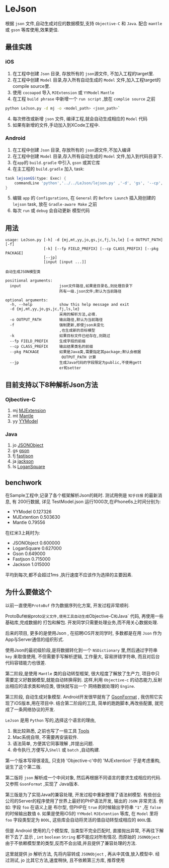 # LeJson
根据 `json` 文件,自动生成对应的数据模型,支持 `Objective-C` 和 `Java`.
配合 `mantle` 或 `gson` 等库使用,效果更佳.

## 最佳实践
### iOS
1. 在工程中创建 `Json` 目录, 存放所有的 `json`源文件, 不加入工程的target里.
2. 在工程中创建 `Model` 目录,存入所有自动生成的  `Model` 文件,加入工程target的compile source里.
3. 使用 `cocoapod` 导入 `MJExtension` 或 `YYModel`  `Mantle`
3. 在工程 `build phrase` 中新增一个 `run script`  ,放在 `complie source` 之前  
```bash
python LeJson.py -d mj -o <model_path> <json_path>`
```
4. 每次修改或新增 `json` 文件, 编译工程,就会自动生成相应的 `Model` 代码
5. 如果有新增的文件,手动加入到XCode工程中.

### Android
1. 在工程中创建 `Json` 目录, 存放所有的 `json`源文件,不加入编译 
2. 在工程中创建 `Model` 目录,存入所有自动生成的  `Model` 文件,加入到代码目录下.
3. 在`app`的 `build.gradle` 中引入 `gson` 或其它库
4. 在主工程的  `build.gradle` 加入 task:
```groovy
task lejsonGS(type: Exec) {
    commandLine 'python','../../LeJson/lejson.py' ,'-d', 'gs', '--cp', 'GS', '-o', 'app/src/main/java/com/github/iwanglian/lejson/model','app/src/main/assets'
}
```
5. 编辑 `app` 的 `Configurations`, 在 `General` 的 `Before Launch` 插入刚创建的 `lejson` task, 放在 `Gradle-aware Make` 之前 
6. 每次 `run` 或 `debug` 会自动更新 模型代码 


## 用法
```
usage: LeJson.py [-h] -d {mj,mt,yy,jo,gs,jc,fj,ls,le} [-o OUTPUT_PATH] [-f]
                 [-k] [--fp FIELD_PREFIX] [--cp CLASS_PREFIX] [--pkg PACKAGE]
                 [--jp]
                 [input [input ...]]

自动生成JSON模型类

positional arguments:
  input                 json文件路径,如果是目录名,则处理目录下
                        所有一级.json文件;默认为当前路径

optional arguments:
  -h, --help            show this help message and exit
  -d {mj,mt,yy,jo,gs,jc,fj,ls,le}
                        采用的解析方法,必填.
  -o OUTPUT_PATH        输出路径,默认为当前路径
  -f                    强制更新,即使json未变化
                        ,也生成新的目标模型
  -k                    如果目标文件已经存在,则跳过
  --fp FIELD_PREFIX     生成字段的前缀
  --cp CLASS_PREFIX     输出结果类名的前缀
  --pkg PACKAGE         如果是Java类,需要指定其package;默认会根据
                         OUTPUT_PATH 计算
  --jp                  生成Java代码的字段限定为public,不使用gett
                        er和setter
```

## 目前支持以下8种解析Json方法
### Ojbective-C
1. mj [MJExtension](https://github.com/CoderMJLee/MJExtension)
2. mt [Mantle](https://github.com/Mantle/Mantle)
3. yy [YYModel](https://github.com/ibireme/YYModel)

### Java
1. jo [JSONObject](http://github.com/iwanglian/LeJson)
1. gs [gson](https://github.com/google/gson)
2. fj [fastjson](https://github.com/alibaba/fastjson)
3. ja [jackson](https://github.com/FasterXML/jackson)
4. ls [LoganSquare](https://github.com/bluelinelabs/LoganSquare)

## benchwork
在Sample工程中,记录了各个框架解析Json的耗时.
测试用例是 `知乎日报` 的最新消息, 有 200行数据, 详见  TestModel.json
运行1000次,在iPhone6s上时间分别为:

+ YYModel             0.127326
+ MJExtention         0.503630
+ Mantle              0.79556

在红米3上耗时为:

* JSONObject                       0.600000
* LoganSquare                      0.627000
* Gson                             0.649000
* Fastjson                         0.715000
* Jackson                          1.015000

平均到每次,都不会超过1ms ,执行速度不应该作为选择的主要因素.


## 为什么要做这个
以前一直使用`ProtoBuf` 作为数据序列化方案, 开发过程非常顺利.

ProtoBuf` 根据 `proto` 定义文件,使用工具自动生成 `Objective-C` 和 `Java` 代码, 再使用一些基础库,完成数据的 打包和解包.
开发同学只需要处理业务,而不用关心数据处理.

后来的项目, 更多的是使用Json , 在招聘iOS开发同学时, 多数都是在用 `Json` 作为App与Server通信的组织形式.

使用Json的最初级阶段,是将数据转化到一个 `NSDictionary` 里,然后通过字符串 `key` 来取值使用,
 不但需要手写解析逻辑, 工作量大, 容易拼错字符串, 而且对后台代码容错能力也很差.

第二阶段,是使用 `Mantle` 类的自动转型框架, 很大程度了解放了生产力, 项目中只需要定义好数据模型,就能自动转换得到.
这样,利用 `Objective-c` 的动态能力,反射出相应的请求类和响应类, 很快就写出一个 网络数据处理的 `Engine`.

第三阶段, 自动生成对象模型. Android开发很早就有了 [GsonFormat](https://github.com/zzz40500/GsonFormat) , 我仿照它实现了iOS版本,用在项目中.
结合第二阶段的工具, 简单的跑跑脚本,再改些配置, 就完成了一条网络协议的开发.

`LeJson` 是用 `Python` 写的,选择这个语言的理由,

1. 我比较熟悉, 之前也写了一些工具  [Tools](https://github.com/iwanglian/tools)
2. Mac系统自带, 不需要再安装软件.
3. 语法简单, 方便其它同事理解 ,并提出问题.
4. 命令执行,方便写入`Shell` 或 `batch` ,自动构建.

第一个版本写得很凌乱, 只支持 'Objective-c'中的 'MJExtention'  于是考虑重构, 诞生了这个第二版.


第二版将 `json` 解析成一个中间对象, 然后再根据不同语言的要求生成相应的代码. 
又参照 `GsonFormat` ,实现了 Java版本.

第三版是为了实现Java的兼容处理, 开发过程中重新整理了语法树模型.
有些创业公司的Server的程序使用了世界上最好的PHP语法开发, 输出的 `JSON` 非常灵活. 例如:
字段  `foo` 在语义上是 布尔型, 但PHP在 `true` 的时候输出字符串 `"1"` ,在 `false` 的时候输出数值 `0`. 
如果是使用iOS的 `YYModel` `MJExtention` 等库, 在 `Model` 里将 `foo` 字段类型定为 `BOOL`, 这些库会自动将灵活的值自动转型成相应的 `BOOL`值.

但是 Android 使用的几个模型库, 当类型不完全匹配时, 直接抛出异常, 不再往下解析下去了.显示 ,  `int`  `boolean`  `String` 都不能应对所有情况.
而原始的 `JSONObject` 由于不依赖模型里的类型,反而不会出错,并且提供了兼容处理的方法.

这里就提供 jo 解析方法, 先将内容转成 `JSONObject` , 再从中其值,放入模型中.
经过测试, jo 比其它方法,速度稍快, 且不依赖第三方库, 推荐使用
 



